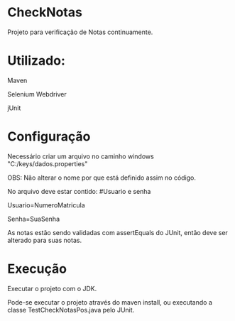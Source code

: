 CheckNotas
==========

Projeto para verificação de Notas continuamente.

Utilizado:
==========
Maven

Selenium Webdriver

jUnit

Configuração
==========

Necessário criar um arquivo no caminho windows "C:/keys/dados.properties"

OBS: Não alterar o nome por que está definido assim no código.

No arquivo deve estar contido:
#Usuario e senha

Usuario=NumeroMatricula

Senha=SuaSenha

As notas estão sendo validadas com assertEquals do JUnit, então deve ser alterado para suas notas.

Execução
==========
Executar o projeto com o JDK.

Pode-se executar o projeto através do maven install, ou executando a classe TestCheckNotasPos.java pelo JUnit.


